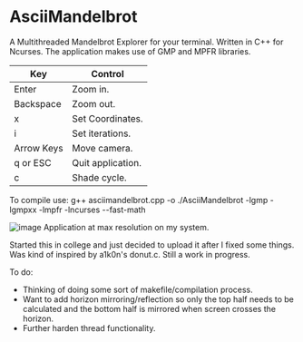 # AsciiMandelbrot
A Multithreaded Mandelbrot Explorer for your terminal. Written in C++ for Ncurses. The application makes use of GMP and MPFR libraries.

| Key       | Control          |
|-----------|------------------|
| Enter     | Zoom in.         |
| Backspace | Zoom out.        |
| x         | Set Coordinates. |
| i         | Set iterations.  |
|Arrow Keys | Move camera.     |
| q or ESC  | Quit application.|
| c         | Shade cycle.     |

To compile use:
g++ asciimandelbrot.cpp -o ./AsciiMandelbrot -lgmp -lgmpxx -lmpfr -lncurses --fast-math

![image](https://github.com/josuenadal/AsciiMandelbrot/assets/13826541/a2e96b89-4832-4526-a1b3-2260af58e1ba)
Application at max resolution on my system.

Started this in college and just decided to upload it after I fixed some things. Was kind of inspired by a1k0n's donut.c.
Still a work in progress. 

To do: 
- Thinking of doing some sort of makefile/compilation process.
- Want to add horizon mirroring/reflection so only the top half needs to be calculated and the bottom half is mirrored when screen crosses the horizon.
- Further harden thread functionality. 